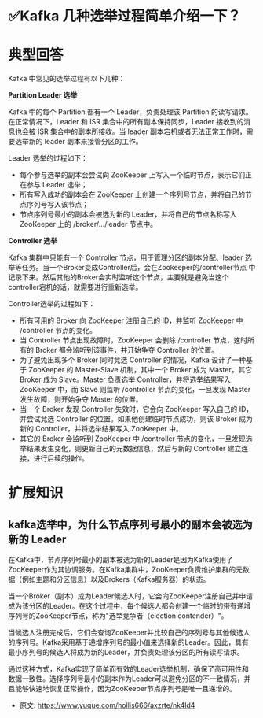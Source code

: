# ✅Kafka 几种选举过程简单介绍一下？
<!--page header-->

<a name="fWWI9"></a>
# 典型回答

Kafka 中常见的选举过程有以下几种：

**Partition Leader 选举**

Kafka 中的每个 Partition 都有一个 Leader，负责处理该 Partition 的读写请求。在正常情况下，Leader 和 ISR 集合中的所有副本保持同步，Leader 接收到的消息也会被 ISR 集合中的副本所接收。当 leader 副本宕机或者无法正常工作时，需要选举新的 leader 副本来接管分区的工作。

Leader 选举的过程如下：

- 每个参与选举的副本会尝试向 ZooKeeper 上写入一个临时节点，表示它们正在参与 Leader 选举；
- 所有写入成功的副本会在 ZooKeeper 上创建一个序列号节点，并将自己的节点序列号写入该节点；
- 节点序列号最小的副本会被选为新的 Leader，并将自己的节点名称写入 ZooKeeper 上的 /broker/.../leader 节点中。

**Controller 选举**

Kafka 集群中只能有一个 Controller 节点，用于管理分区的副本分配、leader 选举等任务。当一个Broker变成Controller后，会在Zookeeper的/controller节点 中记录下来。然后其他的Broker会实时监听这个节点，主要就是避免当这个controller宕机的话，就需要进行重新选举。

Controller选举的过程如下：

- 所有可用的 Broker 向 ZooKeeper 注册自己的 ID，并监听 ZooKeeper 中 /controller 节点的变化。
- 当 Controller 节点出现故障时，ZooKeeper 会删除 /controller 节点，这时所有的 Broker 都会监听到该事件，并开始争夺 Controller 的位置。
- 为了避免出现多个 Broker 同时竞选 Controller 的情况，Kafka 设计了一种基于 ZooKeeper 的 Master-Slave 机制，其中一个 Broker 成为 Master，其它 Broker 成为 Slave。Master 负责选举 Controller，并将选举结果写入 ZooKeeper 中，而 Slave 则监听 /controller 节点的变化，一旦发现 Master 发生故障，则开始争夺 Master 的位置。
- 当一个 Broker 发现 Controller 失效时，它会向 ZooKeeper 写入自己的 ID，并尝试竞选 Controller 的位置。如果他创建临时节点成功，则该 Broker 成为新的 Controller，并将选举结果写入 ZooKeeper 中。
- 其它的 Broker 会监听到 ZooKeeper 中 /controller 节点的变化，一旦发现选举结果发生变化，则更新自己的元数据信息，然后与新的 Controller 建立连接，进行后续的操作。

<a name="ZaLP3"></a>
# 扩展知识

<a name="VAd3z"></a>
## kafka选举中，为什么节点序列号最小的副本会被选为新的 Leader

在Kafka中，节点序列号最小的副本被选为新的Leader是因为Kafka使用了ZooKeeper作为其协调服务。在Kafka集群中，ZooKeeper负责维护集群的元数据（例如主题和分区信息）以及Brokers（Kafka服务器）的状态。

当一个Broker（副本）成为Leader候选人时，它会向ZooKeeper注册自己并申请成为该分区的Leader。在这个过程中，每个候选人都会创建一个临时的带有递增序列号的ZooKeeper节点，称为"选举竞争者（election contender）"。

当候选人注册完成后，它们会查询ZooKeeper并比较自己的序列号与其他候选人的序列号。Kafka采用基于递增序列号的最小值来选择新的Leader。因此，具有最小序列号的候选人将成为新的Leader，并负责处理该分区的所有读写请求。

通过这种方式，Kafka实现了简单而有效的Leader选举机制，确保了高可用性和数据一致性。选择序列号最小的副本作为Leader可以避免分区的不一致情况，并且能够快速地恢复正常操作，因为ZooKeeper节点序列号是唯一且递增的。


<!--page footer-->
- 原文: <https://www.yuque.com/hollis666/axzrte/nk4ld4>